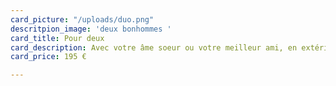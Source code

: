 ```yaml
---
card_picture: "/uploads/duo.png"
descritpion_image: 'deux bonhommes '
card_title: Pour deux
card_description: Avec votre âme soeur ou votre meilleur ami, en extérieur ou en intérieur.
card_price: 195 €

---
```

